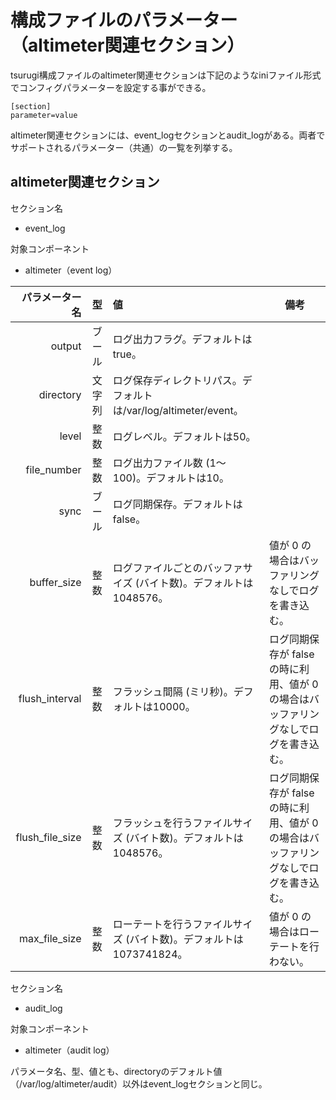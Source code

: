 # 構成ファイルのパラメーター（altimeter関連セクション）

tsurugi構成ファイルのaltimeter関連セクションは下記のようなiniファイル形式でコンフィグパラメーターを設定する事ができる。

```
[section]
parameter=value
```

altimeter関連セクションには、event_logセクションとaudit_logがある。両者でサポートされるパラメーター（共通）の一覧を列挙する。

## altimeter関連セクション
セクション名
  - event_log

対象コンポーネント

  - altimeter（event log）

|            パラメーター名 | 型 | 値                            | 備考                   |
|-------------------------:| :---: |:------------------------------|------------------------|
| output  | ブール | ログ出力フラグ。デフォルトはtrue。 |
| directory | 文字列 | ログ保存ディレクトリパス。デフォルトは/var/log/altimeter/event。 |
| level | 整数 | ログレベル。デフォルトは50。 |
| file_number | 整数 | ログ出力ファイル数 (1～100)。デフォルトは10。 |
| sync | ブール | ログ同期保存。デフォルトはfalse。 |
| buffer_size | 整数 | ログファイルごとのバッファサイズ (バイト数)。デフォルトは1048576。| 値が 0 の場合はバッファリングなしでログを書き込む。
| flush_interval | 整数 | フラッシュ間隔 (ミリ秒)。デフォルトは10000。 | ログ同期保存が false の時に利用、値が 0 の場合はバッファリングなしでログを書き込む。
| flush_file_size | 整数 | フラッシュを行うファイルサイズ (バイト数)。デフォルトは1048576。 | ログ同期保存が false の時に利用、値が 0 の場合はバッファリングなしでログを書き込む。
| max_file_size | 整数 | ローテートを行うファイルサイズ (バイト数)。デフォルトは1073741824。 | 値が 0 の場合はローテートを行わない。

セクション名
  - audit_log

対象コンポーネント

  - altimeter（audit log）

パラメータ名、型、値とも、directoryのデフォルト値（/var/log/altimeter/audit）以外はevent_logセクションと同じ。